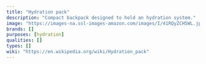 ```yaml
---
title: "Hydration pack"
description: "Compact backpack designed to hold an hydration system."
image: "https://images-na.ssl-images-amazon.com/images/I/41RQyZCH5WL.jpg"
brands: []
purposes: [hydration]
qualities: []
types: []
wiki: "https://en.wikipedia.org/wiki/Hydration_pack"
---
```

